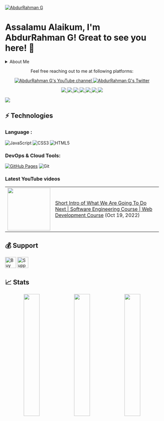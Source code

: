 <!--
==================================================
Main header image
==================================================
-->
[![AbdurRahman G](https://blogger.googleusercontent.com/img/b/R29vZ2xl/AVvXsEivkeffKSjJ87DzuwDoB6zccwh7o0PB-XV4vXRCuNgKre5fZBerSVgqDaQOvcpKHFw_BnLCIOTtkqxOnsXHkw7imTM5z8jIRU70KdXjJhTQYtNPo4bQHcbLT99Sy2WDdUSxYLLu68wtcgF5UU0jSakL5_gfNbklfEj22gcZXuNEbLfunlRVNO82VDo9TA/s16000/GitHub%20Heading%20Image%201500%20x%20500.png "Briefly About AbdurRahman G")](https://abdurrahmang.com)


<!--
==================================================
This is Main Heading of the page
==================================================
-->
# Assalamu Alaikum, I'm AbdurRahman G! Great to see you here! 👋


<!--
==================================================
This is the Title and Description of the section like here is About Me. Once anyone will click on About Me text then that user will get detailed description of that particular option 
==================================================
-->
<details>
  <summary>About Me</summary>
  AbdurRahman G is A Software Engineer (Full Stack Developer) and An Orator, An Entrepreneur, A Digital Creator, A Digital Marketer, An Influencer.
</details>


<!--
==================================================
Sociel Media
==================================================
-->
<p align="center">Feel free reaching out to me at following platforms:</p>

<p align="center">
  <a href="http://youtube.com/@TechCutting">
  <img src="https://img.shields.io/youtube/channel/subscribers/UCrQ9tWwT5vs5Dn4eGRbjnsA?color=%23FF0000&label=YouTube&logo=YouTube&logoColor=%23FF0000&style=for-the-badge" alt="AbdurRahman G's YouTube channel"/>
  </a>
  <a href="http://twitter.com/AbdurRahmanG_">
    <img src="https://img.shields.io/twitter/follow/AbdurRahmanG_?label=Twitter&logo=twitter&style=for-the-badge&color=blue" alt="AbdurRahman G's Twitter"/>
  </a>
</p>

<p align="center">
  <a href="https://www.linkedin.com/in/AbdurRahmanGOfficial">
  <img src="https://img.shields.io/badge/LinkedIn-0077B5?style=for-the-badge&logo=linkedin&logoColor=white">
  </a>
  <a href="https://www.instagram.com/AbdurRahmanGOfficial">
  <img src="https://img.shields.io/badge/Instagram-ffffff?style=for-the-badge&logo=instagram&logoColor=#E4405F">
  </a>
  <a href="https://www.facebook.com/AbdurRahmanGOfficial">
  <img src="https://img.shields.io/badge/facebook-ffffff?style=for-the-badge&logo=facebook&logoColor=#EA4335">
  </a>
  <a href="tel:5551234567">
  <img src="https://img.shields.io/badge/whatsapp-ffffff?style=for-the-badge&logo=whatsapp&logoColor=#EA4335">
  </a>
  <a href="https://join.skype.com/invite/hj19SvHLlmTN">
  <img src="https://img.shields.io/badge/skype-ffffff?style=for-the-badge&logo=skype&logoColor=#EA4335">
  </a>
  <a href="https://telegram.dog/AbdurRahmanGDotCom">
  <img src="https://img.shields.io/badge/telegram-ffffff?style=for-the-badge&logo=telegram&logoColor=#EA4335">
  </a>
  <a href="mailto:tom.AbdurRahmanGOfficial@gmail.com">
  <img src="https://img.shields.io/badge/mail-ffffff?style=for-the-badge&logo=gmail&logoColor=#EA4335">
  </a>
	
</p>


<!--
==================================================
Contribution Graph
==================================================
-->
<img src="https://activity-graph.herokuapp.com/graph?username=AbdurRahmanG&bg_color=0f2d3d&color=1cadfb&line=1cadfb&point=1cadfb&area=true&hide_border=true">


<!--
==================================================
Technologies Which I learnt
==================================================
-->
## ⚡ Technologies

<!-- The Languages which I know -->
### Language :
![JavaScript](https://img.shields.io/badge/-JavaScript-black?style=flat-square&logo=javascript)
![CSS3](https://img.shields.io/badge/-CSS3-1572B6?style=flat-square&logo=css3)
![HTML5](https://img.shields.io/badge/-HTML5-E34F26?style=flat-square&logo=html5&logoColor=white)

<!-- DevOps & Cloud Tools which I know -->
### DevOps & Cloud Tools:
<a href="#"><img alt="GitHub Pages" src="https://img.shields.io/badge/GitHub%20Pages-%23327FC7.svg?logo=github&logoColor=white"></a>
![Git](https://img.shields.io/badge/-Git-black?style=flat-square&logo=git)


<!--
==================================================
YOUTUBE-VIDEOS-LIST
==================================================
-->
### Latest YouTube videos

<table>
<tr>
<td><a href="https://www.youtube.com/watch?v=52VqF9zxWuY"><img width="140px" src="https://i.ytimg.com/vi/52VqF9zxWuY/mqdefault.jpg"></a>
</td>
<td>
<a href="https://www.youtube.com/watch?v=52VqF9zxWuY">Short Intro of What We Are Going To Do Next | Software Engineering Course | Web Development Course</a> (Oct 19, 2022)<br/>
</td>
</tr>
</table>


<!--
==================================================
Support link to get financial support
==================================================
-->
## 💰 Support
<p>
<a href='https://ko-fi.com/abdurrahmang' target='_blank'><img height='36' style='border:0px;height:36px;' src='https://cdn.ko-fi.com/cdn/kofi4.png?v=2' border='0' alt='Buy Me a Coffee at ko-fi.com' /></a>
<a href='https://www.buymeacoffee.com/abdurrahmang' target='_blank'><img height='36' style='border:0px;height:36px;' src='https://cdn.buymeacoffee.com/buttons/v2/default-yellow.png' border='0' alt='Support AbdurRahman G on buymecoffee' /></a>
</p>



  
<!--
==================================================
GitHub States
==================================================
-->

## 📈 Stats
<p align="center">
	<img width="32%" src="https://github-readme-stats.vercel.app/api?username=AbdurRahmanG&count_private=true&show_icons=true&theme=tokyonight" />
	<img width="32%" src="https://github-readme-streak-stats.herokuapp.com/?user=AbdurRahmanG&count_private=true&theme=tokyonight" />
	<img width="32%" src="https://github-readme-stats.vercel.app/api/top-langs?username=AbdurRahmanG&layout=compact&count_private=true&show_icons=true&theme=tokyonight" />
</p>


<!--
======================================================================================================================================================
Unused Things
======================================================================================================================================================
-->

<!-- Libraries & Frameworks which I know -->
<!--
### Libraries & Framework :

![React](https://img.shields.io/badge/-React-black?style=flat-square&logo=react)
![Nodejs](https://img.shields.io/badge/-Nodejs-black?style=flat-square&logo=Node.js)
-->

<!--
<a href="#"><img alt="MongoDB" src ="https://img.shields.io/badge/MongoDB-%234ea94b.svg?logo=mongodb&logoColor=white"></a>
![Redis](https://img.shields.io/badge/-Redis-black?style=flat-square&logo=Redis)
<a href="#"><img alt="Material Design" src="https://img.shields.io/badge/Material%20Design%20-%230081CB.svg?logo=material-design&logoColor=white"></a>
![Bootstrap](https://img.shields.io/badge/-Bootstrap-563D7C?style=flat-square&logo=bootstrap)
![ElasticSearch](https://img.shields.io/badge/-ElasticSearch-005571?style=flat-square&logo=elasticsearch)
![GraphQL](https://img.shields.io/badge/-GraphQL-E10098?style=flat-square&logo=graphql)
![Apollo GraphQL](https://img.shields.io/badge/-Apollo%20GraphQL-311C87?style=flat-square&logo=apollo-graphql)
![PostgreSQL](https://img.shields.io/badge/-PostgreSQL-336791?style=flat-square&logo=postgresql)
<a href="#"><img alt="Keras" src="https://img.shields.io/badge/Keras%20-%23D00000.svg?logo=Keras&logoColor=white"></a>
<a href="#"><img alt="NumPy" src="https://img.shields.io/badge/Numpy%20-%23013243.svg?logo=numpy&logoColor=white"></a>
<a href="#"><img alt="Pandas" src="https://img.shields.io/badge/Pandas%20-%23150458.svg?logo=pandas&logoColor=white"></a>
-->

<!--
<a href="#"><img alt="Heroku" src="https://img.shields.io/badge/Heroku%20-%23430098.svg?logo=heroku&logoColor=white"></a>
![DigitalOcean](https://img.shields.io/badge/-Digital%20Ocean-darkblue?style=flat-square&logo=digitalocean)
![Amazon AWS](https://img.shields.io/badge/Amazon%20AWS-232F3E?style=flat-square&logo=amazon-aws)
![Microsoft Azure](https://img.shields.io/badge/Microsoft%20Azure-232F7E?style=flat-square&logo=microsoft-azure)
![Google Cloud](https://img.shields.io/badge/Google%20Cloud-black?style=flat-square&logo=google-cloud)
![Docker](https://img.shields.io/badge/-Docker-black?style=flat-square&logo=docker)
<a href="#"><img alt="Postman" src="https://img.shields.io/badge/Postman-FF6C37?logo=postman&logoColor=white"></a>
<a href="#"><img alt="Vercel" src="https://img.shields.io/badge/Vercel%20-%23000000.svg?logo=vercel&logoColor=white"></a>
-->


<!--
### Testimonials

<table>
  <tr>
    <th>Author</th>
    <th>Message</th>
  </tr>
  <tr>
    <td><a target="_blank" href="https://twitter.com/urlichsanais/status/1349358736092094467">Anaïs Urlichs</a></td>
    <td>Eddie is probably the most genuine and kind person I know in tech 🥰 providing opportunities and consistently cheering without expecting anything in return! He just recommended me for a podcast 😱</td>
  </tr>
  <tr>
    <td><a target="_blank" href="https://twitter.com/yalematta/status/1304541107330658313">Layale</a></td>
    <td>Following @eddiejaoude videos helped me a lot. You'll learn by practicing during his livestreams. Check his YouTube channel!</td>
  </tr>
  <tr>
    <td><a target="_blank" href="https://twitter.com/__nawalhmw/status/1304572901140635648">Nawal Alhamwi</a></td>
    <td>YES, CAN'T AGREE MORE!! 💯 His videos (both the content && the way he delivers information) made me love Github more!🤩 Thanks @eddiejaoude 🌟</td>
  </tr>
  <tr>
    <td><a target="_blank" href="https://twitter.com/allanregush/status/1304484456221167617">Allan Regush</a></td>
    <td>Working with @eddiejaoude and his open source community has been a positive experience. If you have been wanting to contribute to open source but don't know where to start. Come join the community.</td>
  </tr>
</table>

-->
